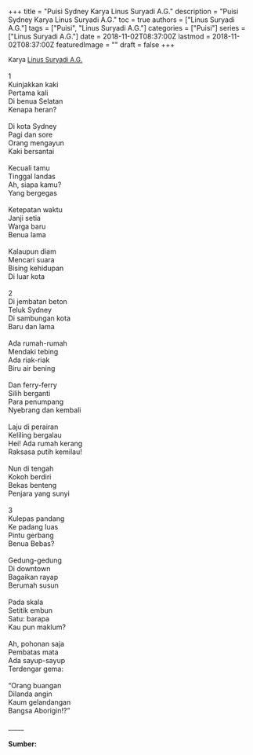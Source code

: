 +++
title = "Puisi Sydney Karya Linus Suryadi A.G."
description = "Puisi Sydney Karya Linus Suryadi A.G."
toc = true
authors = ["Linus Suryadi A.G."]
tags = ["Puisi", "Linus Suryadi A.G."]
categories = ["Puisi"]
series = ["Linus Suryadi A.G."]
date = 2018-11-02T08:37:00Z
lastmod = 2018-11-02T08:37:00Z
featuredImage = ""
draft = false
+++

<div style="text-align: justify;">
<div style="font-size: small;">Karya <a href="/authors/linus-suryadi-a.g./" target="_blank">Linus Suryadi A.G.</a></div><br />
1<br />Kuinjakkan kaki<br />Pertama kali<br />Di benua Selatan<br />Kenapa heran?<br /><br />Di kota Sydney<br />Pagi dan sore<br />Orang mengayun<br />Kaki bersantai<br /><br />Kecuali tamu<br />Tinggal landas<br />Ah, siapa kamu?<br />Yang bergegas<br /><br />Ketepatan waktu<br />Janji setia<br />Warga baru<br />Benua lama<br /><br />Kalaupun diam<br />Mencari suara<br />Bising kehidupan<br />Di luar kota<br /><br />2<br />Di jembatan beton<br />Teluk Sydney<br />Di sambungan kota<br />Baru dan lama<br /><br />Ada rumah-rumah<br />Mendaki tebing<br />Ada riak-riak<br />Biru air bening<br /><br />Dan ferry-ferry<br />Silih berganti<br />Para penumpang<br />Nyebrang dan kembali<br /><br />Laju di perairan<br />Keliling bergalau<br />Hei! Ada rumah kerang<br />Raksasa putih kemilau!<br /><br />Nun di tengah<br />Kokoh berdiri<br />Bekas benteng<br />Penjara yang sunyi<br /><br />3<br />Kulepas pandang<br />Ke padang luas<br />Pintu gerbang<br />Benua Bebas?<br /><br />Gedung-gedung<br />Di downtown<br />Bagaikan rayap<br />Berumah susun<br /><br />Pada skala<br />Setitik embun<br />Satu: barapa<br />Kau pun maklum?<br /><br />Ah, pohonan saja<br />Pembatas mata<br />Ada sayup-sayup<br />Terdengar gema:<br /><br />“Orang buangan<br />Dilanda angin<br />Kaum gelandangan<br />Bangsa Aborigin!?”<br /><br />
_____<br /><br />
<b>Sumber:</b< "Rumah Panggung", Nusa Indah, Ende, 1988.</div>
